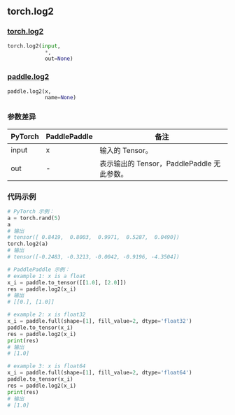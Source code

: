## torch.log2
### [torch.log2](https://pytorch.org/docs/stable/generated/torch.log2.html?highlight=log2#torch.log2)

```python
torch.log2(input,
            *,
            out=None)
```

### [paddle.log2](https://www.paddlepaddle.org.cn/documentation/docs/zh/api/paddle/log2_cn.html#log2)

```python
paddle.log2(x,
            name=None)
```

### 参数差异
| PyTorch       | PaddlePaddle | 备注                                                   |
| ------------- | ------------ | ------------------------------------------------------ |
| input         | x            | 输入的 Tensor。                                      |
| out           | -            | 表示输出的 Tensor，PaddlePaddle 无此参数。               |


### 代码示例
``` python
# PyTorch 示例：
a = torch.rand(5)
a
# 输出
# tensor([ 0.8419,  0.8003,  0.9971,  0.5287,  0.0490])
torch.log2(a)
# 输出
# tensor([-0.2483, -0.3213, -0.0042, -0.9196, -4.3504])
```

``` python
# PaddlePaddle 示例：
# example 1: x is a float
x_i = paddle.to_tensor([[1.0], [2.0]])
res = paddle.log2(x_i)
# 输出
# [[0.], [1.0]]

# example 2: x is float32
x_i = paddle.full(shape=[1], fill_value=2, dtype='float32')
paddle.to_tensor(x_i)
res = paddle.log2(x_i)
print(res)
# 输出
# [1.0]

# example 3: x is float64
x_i = paddle.full(shape=[1], fill_value=2, dtype='float64')
paddle.to_tensor(x_i)
res = paddle.log2(x_i)
print(res)
# 输出
# [1.0]
```
